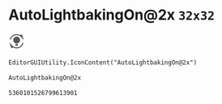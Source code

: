 # AutoLightbakingOn@2x `32x32`
<img src="/img/AutoLightbakingOn@2x.png" width=32 height=32>

``` CSharp
EditorGUIUtility.IconContent("AutoLightbakingOn@2x")
```
```
AutoLightbakingOn@2x
```
```
5360101526799613901
```
